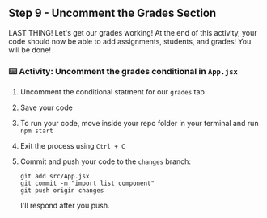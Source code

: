 ## Step 9 - Uncomment the Grades Section 

LAST THING! Let's get our grades working! At the end of this activity, your code should now be able to add assignments, students, and grades! You will be done!


### :keyboard: Activity: Uncomment the grades conditional in `App.jsx`

1. Uncomment the conditional statment for our `grades` tab
2. Save your code
3. To run your code, move inside your repo folder in your terminal and run `npm start`
4. Exit the process using `Ctrl + C`
5. Commit and push your code to the `changes` branch:
    ```
    git add src/App.jsx
    git commit -m "import list component"
    git push origin changes
    ```

    I'll respond after you push.

